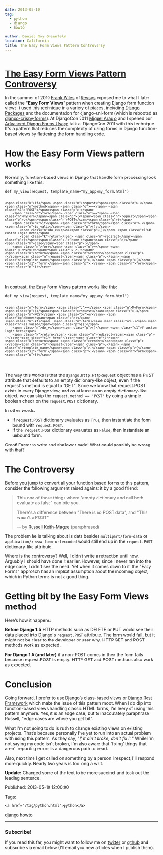 ```yaml
---
date: 2013-05-10
tag: 
  - python
  - django
  - howto

author: Daniel Roy Greenfeld
location: California
title: The Easy Form Views Pattern Controversy
---
```

<div class="twelve wide column">

<h1 class="ui block header">
<div class="content">
<a href="/easy-form-views-controversy.html">The Easy Form Views Pattern Controversy</a>
</div>
</h1>
<p>In the summer of 2010 <a href="http://twitter.com/fwiles" target="_blank">Frank Wiles</a> of
<a href="http://revsys.com" target="_blank">Revsys</a> exposed me to what I later called the
"<strong>Easy Form Views</strong>" pattern when creating Django form function
views. I used this technique in a variety of places, including <a href="https://www.djangopackages.com" target="_blank">Django
Packages</a> and the documentation for
django-uni-form (which is rebooted as
<a href="https://github.com/maraujop/django-crispy-forms" target="_blank">django-crispy-forms</a>).
At DjangoCon 2011 <a href="http://tothinkornottothink.com/" target="_blank">Miguel Araujo</a> and I
opened our <a href="http://lanyrd.com/2011/djangocon-us/shbrd/" target="_blank">Advanced Django Forms
Usage</a> talk at DjangoCon
2011 with this technique. It's a pattern that reduces the complexity of
using forms in Django function-based views by flattening the form
handling code.</p>
<h1 id="how-the-easy-form-views-pattern-works">How the Easy Form Views pattern works</h1>
<p>Normally, function-based views in Django that handle form processing
look something like this:</p>
<div class="codehilite ui secondary segment"><pre><span></span><code><span class="k">def</span> <span class="nf">my_view</span><span class="p">(</span><span class="n">request</span><span class="p">,</span> <span class="n">template_name</span><span class="o">=</span><span class="s2">"my_app/my_form.html"</span><span class="p">):</span>

    <span class="k">if</span> <span class="n">request</span><span class="o">.</span><span class="n">method</span> <span class="o">==</span> <span class="s1">'POST'</span><span class="p">:</span>
        <span class="n">form</span> <span class="o">=</span> <span class="n">MyForm</span><span class="p">(</span><span class="n">request</span><span class="o">.</span><span class="n">POST</span><span class="p">)</span>
        <span class="k">if</span> <span class="n">form</span><span class="o">.</span><span class="n">is_valid</span><span class="p">():</span>
            <span class="n">do_x</span><span class="p">()</span> <span class="c1"># custom logic here</span>
            <span class="k">return</span> <span class="n">redirect</span><span class="p">(</span><span class="s1">'home'</span><span class="p">)</span>
    <span class="k">else</span><span class="p">:</span>
        <span class="n">form</span> <span class="o">=</span> <span class="n">MyForm</span><span class="p">()</span>
    <span class="k">return</span> <span class="n">render</span><span class="p">(</span><span class="n">request</span><span class="p">,</span> <span class="n">template_name</span><span class="p">,</span> <span class="p">{</span><span class="s1">'form'</span><span class="p">:</span> <span class="n">form</span><span class="p">})</span>
</code></pre></div>
<p>In contrast, the Easy Form Views pattern works like this:</p>
<div class="codehilite ui secondary segment"><pre><span></span><code><span class="k">def</span> <span class="nf">my_view</span><span class="p">(</span><span class="n">request</span><span class="p">,</span> <span class="n">template_name</span><span class="o">=</span><span class="s2">"my_app/my_form.html"</span><span class="p">):</span>

    <span class="n">form</span> <span class="o">=</span> <span class="n">MyForm</span><span class="p">(</span><span class="n">request</span><span class="o">.</span><span class="n">POST</span> <span class="ow">or</span> <span class="bp">None</span><span class="p">)</span>
    <span class="k">if</span> <span class="n">form</span><span class="o">.</span><span class="n">is_valid</span><span class="p">():</span>
        <span class="n">do_x</span><span class="p">()</span> <span class="c1"># custom logic here</span>
        <span class="k">return</span> <span class="n">redirect</span><span class="p">(</span><span class="s1">'home'</span><span class="p">)</span>
    <span class="k">return</span> <span class="n">render</span><span class="p">(</span><span class="n">request</span><span class="p">,</span> <span class="n">template_name</span><span class="p">,</span> <span class="p">{</span><span class="s1">'form'</span><span class="p">:</span> <span class="n">form</span><span class="p">})</span>
</code></pre></div>
<p>The way this works is that the <code>django.http.HttpRequest</code> object has a
POST attribute that defaults to an empty dictionary-like object, even if
the request's method is equal to "GET". Since we know that
request.POST exists in every Django view, and os at least as an empty
dictionary-like object, we can skip the <code>request.method == 'POST'</code> by
doing a simple boolean check on the <code>request.POST</code> dictionary.</p>
<p>In other words:</p>
<ul>
<li>If <code>request.POST</code> dictionary evaluates as <code>True</code>, then instantiate
the form bound with <code>request.POST</code>.</li>
<li>If <code>the request.POST</code> dictionary evaluates as <code>False</code>, then
instantiate an unbound form.</li>
</ul>
<p>Great! Faster to write and shallower code! What could possibly be wrong
with that?</p>
<h1 id="the-controversy">The Controversy</h1>
<p>Before you jump to convert all your function based forms to this
pattern, consider the following argument raised against it by a good
friend:</p>
<blockquote>
<p>This one of those things where "empty dictionary and null both
  evaluate as false" can bite you.</p>
<p>There's a difference between "There is no POST data", and "This
  wasn't a POST".</p>
<p>-- by <a href="http://cecinestpasun.com/" target="_blank">Russell Keith-Magee</a> (paraphrased)</p>
</blockquote>
<p>The problem he is talking about is data besides <code>multipart/form-data</code> or
<code>application/x-www-form-urlencoded</code> would still end up in the
<code>request.POST</code> dictionary-like attribute.</p>
<p>Where is the controversy? Well, I didn't write a retraction until now.
Arguably I should have done it earlier. However, since I never ran into
the edge case, I didn't see the need. Yet when it comes down to it, the
"Easy Forms" approach has an implicit assumption about the incoming
object, which in Python terms is not a good thing.</p>
<h1 id="getting-bit-by-the-easy-form-views-method">Getting bit by the Easy Form Views method</h1>
<p>Here's how it happens:</p>
<p><strong>Before Django 1.5</strong> HTTP methods such as DELETE or PUT would see their
data placed into Django's <code>request.POST</code> attribute. The form would
fail, but it might not be clear to the developer or user why. HTTP GET
and POST methods work as expected.</p>
<p><strong>For Django 1.5 (and later)</strong> if a non-POST comes in then the form
fails because request.POST is empty. HTTP GET and POST methods also work
as expected.</p>
<h1 id="conclusion">Conclusion</h1>
<p>Going forward, I prefer to use Django's class-based views or <a href="http://djangorestframework.com" target="_blank">Django
Rest Framework</a> which make the issue of
this pattern moot. When I do dip into function-based views handling
classic HTML forms, I'm leery of using this pattern anymore. Yes, it is
an edge case, but to inaccurately paraphrase Russell, "edge cases are
where you get bit".</p>
<p>What I'm not going to do is rush to change existing views on existing
projects. That's because personally I've yet to run into an actual
problem with using this pattern. As they say, "<em>If it ain't broke,
don't fix it.</em>" While I'm not saying my code isn't broken, I'm also
aware that 'fixing' things that aren't reporting errors is a
dangerous path to tread.</p>
<p>Also, next time I get called on something by a person I respect, I'll
respond more quickly. Nearly two years is too long a wait.</p>
<p><strong>Update:</strong> Changed some of the text to be more succinct and took out
the leading sentence.</p>
<p>Published: 2013-05-10 12:00:00</p>
<p>Tags:
  
    <a href="/tag/python.html">python</a>
<a href="/tag/django.html">django</a>
<a href="/tag/howto.html">howto</a>
</p>
<hr/>
<h3 class="ui header">Subscribe!</h3>
<p>If you read this far, you might want to follow me on <a href="https://twitter.com/pydanny">twitter</a> or <a href="https://github.com/pydanny">github</a> and subscribe via email below (I'll email you new articles when I publish them).</p>
<!-- Begin MailChimp Signup Form -->
</div>